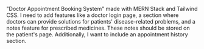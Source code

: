"Doctor Appointment Booking System" made with MERN Stack and Tailwind CSS. I need to add features like a doctor login page, a section where doctors can provide solutions for patients' disease-related problems, and a notes feature for prescribed medicines. These notes should be stored on the patient's page. Additionally, I want to include an appointment history section.
